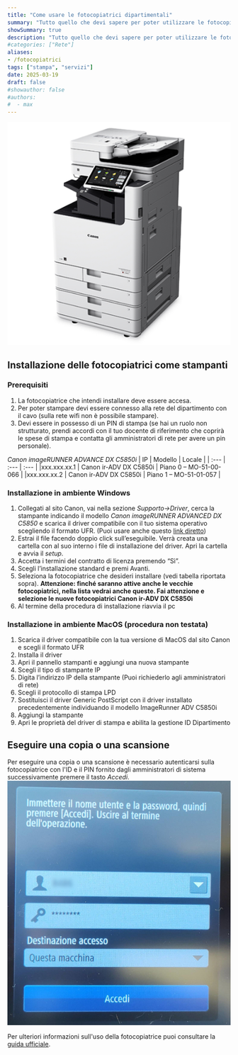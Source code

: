 ```yaml
---
title: "Come usare le fotocopiatrici dipartimentali"
summary: "Tutto quello che devi sapere per poter utilizzare le fotocopiatrici dipartimentali"
showSummary: true
description: "Tutto quello che devi sapere per poter utilizzare le fotocopiatrici dipartimentali"
#categories: ["Rete"]
aliases:
- /fotocopiatrici
tags: ["stampa", "servizi"]
date: 2025-03-19
draft: false
#showauthor: false
#authors:
#  - max
---
```

![Canon](featured.jpg)

## Installazione delle fotocopiatrici come stampanti


### Prerequisiti

1. La fotocopiatrice che intendi installare deve essere accesa.
2. Per poter stampare devi essere connesso alla rete del dipartimento con il cavo (sulla rete wifi non è possibile stampare).
3. Devi essere in possesso di un PIN di stampa (se hai un ruolo non strutturato, prendi accordi con il tuo docente di riferimento che coprirà le spese di stampa e contatta gli amministratori di rete per avere un pin personale).


*Canon imageRUNNER ADVANCE DX C5850i*
| IP           | Modello                  | Locale                 |
| :---         | :---                     | :---                   |
|xxx.xxx.xx.1  | Canon ir-ADV DX C5850i   | Piano 0 – MO-51-00-066 |
|xxx.xxx.xx.2  | Canon ir-ADV DX C5850i   | Piano 1 – MO-51-01-057 |

### Installazione in ambiente Windows

1. Collegati al sito Canon, vai nella sezione *Supporto->Driver*, cerca la stampante indicando il modello *Canon imageRUNNER ADVANCED DX C5850* e scarica il driver compatibile con il tuo sistema operativo scegliendo il formato UFR. (Puoi usare anche questo [link diretto](https://www.canon.it/support/business/products/office-printers/imagerunner/advance-dx/imagerunner-advance-dx-c5850i.html))
2. Estrai il file facendo doppio click sull’eseguibile. Verrà creata una cartella con al suo interno i file di installazione del driver. Apri la cartella e avvia il *setup*.
3. Accetta i termini del contratto di licenza premendo “Sì”.
4. Scegli l’installazione standard e premi Avanti.
5. Seleziona la fotocopiatrice che desideri installare (vedi tabella riportata sopra). **Attenzione: finché saranno attive anche le vecchie fotocopiatrici, nella lista vedrai anche queste. Fai attenzione e selezione le nuove fotocopiatrici Canon ir-ADV DX C5850i**
6. Al termine della procedura di installazione riavvia il pc

### Installazione in ambiente MacOS (procedura non testata)

1. Scarica il driver compatibile con la tua versione di MacOS dal sito Canon e scegli il formato UFR
2. Installa il driver
3. Apri il pannello stampanti e aggiungi una nuova stampante
4. Scegli il tipo di stampante IP
5. Digita l’indirizzo IP della stampante (Puoi richiederlo agli amministratori di rete)
6. Scegli il protocollo di stampa LPD
7. Sostituisci il driver Generic PostScript con il driver installato precedentemente individuando il modello ImageRunner ADV C5850i
8. Aggiungi la stampante
9. Apri le proprietà del driver di stampa e abilita la gestione ID Dipartimento

## Eseguire una copia o una scansione
Per eseguire una copia o una scansione è necessario autenticarsi sulla fotocopiatrice con l'ID e il PIN fornito dagli amministratori di sistema successivamente premere il tasto *Accedi*.
![login](login.jpg)

Per ulteriori informazioni sull'uso della fotocopiatrice puoi consultare la [guida ufficiale](https://gdlp01.c-wss.com/gds/2/0300037772/01/iRADV_A3_DX_QOG_EU_multi.pdf).
